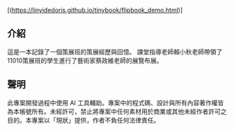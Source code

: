[(https://linyidedoris.github.io/tinybook/flipbook_demo.html)]

## 介紹
這是一本記錄了一個策展班的策展經歷與回憶。
課堂指導老師賴小秋老師帶領了11010策展班的學生進行了藝術家蔡政維老師的展覽布展。

## 聲明
此專案開發過程中使用 AI 工具輔助。專案中的程式碼、設計與所有內容著作權皆為本帳號所有。未經許可，禁止將專案中任何素材用於商業或其他未經作者許可之目的。本專案以「現狀」提供，作者不負任何法律責任。
